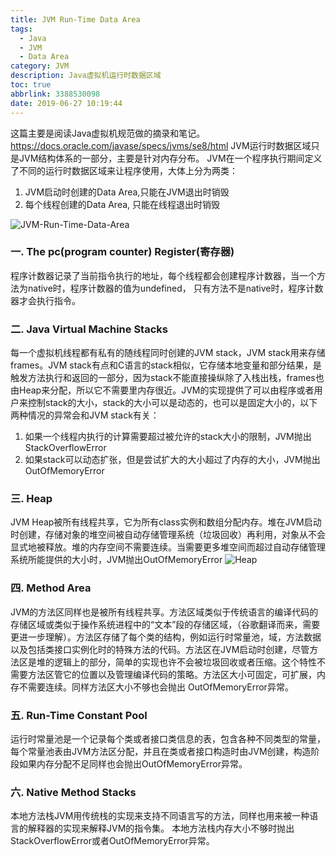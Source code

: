 ```yaml
---
title: JVM Run-Time Data Area
tags:
  - Java
  - JVM
  - Data Area
category: JVM
description: Java虚拟机运行时数据区域
toc: true
abbrlink: 3388530098
date: 2019-06-27 10:19:44
---
```


这篇主要是阅读Java虚拟机规范做的摘录和笔记。<https://docs.oracle.com/javase/specs/jvms/se8/html>
JVM运行时数据区域只是JVM结构体系的一部分，主要是针对内存分布。
JVM在一个程序执行期间定义了不同的运行时数据区域来让程序使用，大体上分为两类：
1. JVM启动时创建的Data Area,只能在JVM退出时销毁
2. 每个线程创建的Data Area, 只能在线程退出时销毁

![JVM-Run-Time-Data-Area](JVM-Run-time-Data-Areas.png)

### 一. The pc(program counter) Register(寄存器)
程序计数器记录了当前指令执行的地址，每个线程都会创建程序计数器，当一个方法为native时，程序计数器的值为undefined，
只有方法不是native时，程序计数器才会执行指令。

### 二. Java Virtual Machine Stacks
每一个虚拟机线程都有私有的随线程同时创建的JVM stack，JVM stack用来存储frames。JVM stack有点和C语言的stack相似，它存储本地变量和部分结果，是触发方法执行和返回的一部分，因为stack不能直接操纵除了入栈出栈，frames也由Heap来分配，所以它不需要里内存很近。JVM的实现提供了可以由程序或者用户来控制stack的大小，stack的大小可以是动态的，也可以是固定大小的，以下两种情况的异常会和JVM stack有关：
1. 如果一个线程内执行的计算需要超过被允许的stack大小的限制，JVM抛出StackOverflowError
2. 如果stack可以动态扩张，但是尝试扩大的大小超过了内存的大小，JVM抛出OutOfMemoryError

### 三. Heap
JVM Heap被所有线程共享，它为所有class实例和数组分配内存。堆在JVM启动时创建，存储对象的堆空间被自动存储管理系统（垃圾回收）再利用，对象从不会显式地被释放。堆的内存空间不需要连续。当需要更多堆空间而超过自动存储管理系统所能提供的大小时，JVM抛出OutOfMemoryError
![Heap](heap.gif)

 
### 四. Method Area
JVM的方法区同样也是被所有线程共享。方法区域类似于传统语言的编译代码的存储区域或类似于操作系统进程中的“文本”段的存储区域，（谷歌翻译而来，需要更进一步理解）。方法区存储了每个类的结构，例如运行时常量池，域，方法数据以及包括类接口实例化时的特殊方法的代码。方法区在JVM启动时创建，尽管方法区是堆的逻辑上的部分，简单的实现也许不会被垃圾回收或者压缩。这个特性不需要方法区管它的位置以及管理编译代码的策略。方法区大小可固定，可扩展，内存不需要连续。同样方法区大小不够也会抛出
OutOfMemoryError异常。

### 五. Run-Time Constant Pool
运行时常量池是一个记录每个类或者接口类信息的表，包含各种不同类型的常量，每个常量池表由JVM方法区分配，并且在类或者接口构造时由JVM创建，构造阶段如果内存分配不足同样也会抛出OutOfMemoryError异常。

### 六. Native Method Stacks
本地方法栈JVM用传统栈的实现来支持不同语言写的方法，同样也用来被一种语言的解释器的实现来解释JVM的指令集。
本地方法栈内存大小不够时抛出StackOverflowError或者OutOfMemoryError异常。
